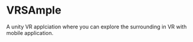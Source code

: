 # VRSAmple

A unity VR applciation where you can explore the surrounding in VR with mobile application.
